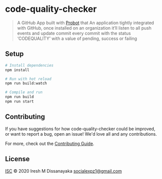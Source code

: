 # code-quality-checker

> A GitHub App built with [Probot](https://github.com/probot/probot) that An application tightly integrated with GitHub, once installed on an organization it’ll listen to all push events and update commit every commit with the status ‘CODEQUALITY’ with a value of pending, success or failing

## Setup

```sh
# Install dependencies
npm install

# Run with hot reload
npm run build:watch

# Compile and run
npm run build
npm run start
```

## Contributing

If you have suggestions for how code-quality-checker could be improved, or want to report a bug, open an issue! We'd love all and any contributions.

For more, check out the [Contributing Guide](CONTRIBUTING.md).

## License

[ISC](LICENSE) © 2020 Iresh M Dissanayaka <socialexpz1@gmail.com>

